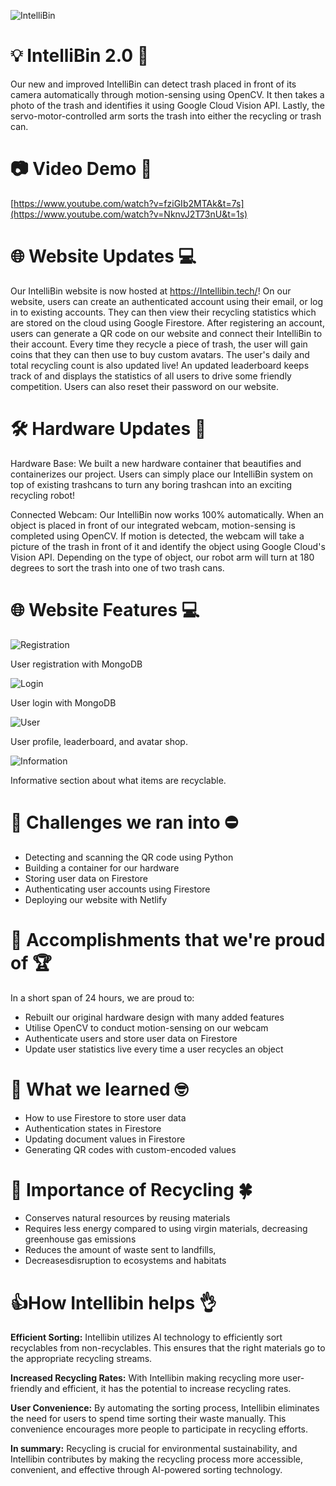 
![IntelliBin](https://github.com/asyf16/IntelliBin/assets/144833617/e4462c99-c087-4af3-85c7-6b278d50a97d)
# 💡 IntelliBin 2.0 💯

Our new and improved IntelliBin can detect trash placed in front of its camera automatically through motion-sensing using OpenCV. It then takes a photo of the trash and identifies it using Google Cloud Vision API. Lastly, the servo-motor-controlled arm sorts the trash into either the recycling or trash can. 


# 📷 Video Demo 🎥
[https://www.youtube.com/watch?v=fziGIb2MTAk&t=7s](https://www.youtube.com/watch?v=NknvJ2T73nU&t=1s)


# 🌐 Website Updates 💻

Our IntelliBin website is now hosted at https://Intellibin.tech/! On our website, users can create an authenticated account using their email, or log in to existing accounts. They can then view their recycling statistics which are stored on the cloud using Google Firestore. After registering an account, users can generate a QR code on our website and connect their IntelliBin to their account. Every time they recycle a piece of trash, the user will gain coins that they can then use to buy custom avatars. The user's daily and total recycling count is also updated live! An updated leaderboard keeps track of and displays the statistics of all users to drive some friendly competition. Users can also reset their password on our website.


# 🛠️ Hardware Updates 💬
Hardware Base: We built a new hardware container that beautifies and containerizes our project. Users can simply place our IntelliBin system on top of existing trashcans to turn any boring trashcan into an exciting recycling robot!

Connected Webcam: Our IntelliBin now works 100% automatically. When an object is placed in front of our integrated webcam, motion-sensing is completed using OpenCV. If motion is detected, the webcam will take a picture of the trash in front of it and identify the object using Google Cloud's Vision API. Depending on the type of object, our robot arm will turn at 180 degrees to sort the trash into one of two trash cans. 


# 🌐 Website Features 💻
![Registration](https://github.com/asyf16/IntelliBin/assets/144833617/1bf42431-06a6-43a4-9668-d115c0ea5636)

User registration with MongoDB

![Login](https://github.com/asyf16/IntelliBin/assets/144833617/532673c8-0506-406e-86aa-1c27ae63c753)

User login with MongoDB

![User](https://github.com/asyf16/IntelliBin/assets/144833617/3aec997f-8f89-40c9-82c6-5d282057315f)

User profile, leaderboard, and avatar shop.

![Information](https://github.com/asyf16/IntelliBin/assets/144833617/afd22bbe-cffe-4412-95e4-19313ce49a97)

Informative section about what items are recyclable. 

# 🚧 Challenges we ran into ⛔
- Detecting and scanning the QR code using Python
- Building a container for our hardware
- Storing user data on Firestore
- Authenticating user accounts using Firestore
- Deploying our website with Netlify


# 🎉 Accomplishments that we're proud of 🏆
In a short span of 24 hours, we are proud to:
- Rebuilt our original hardware design with many added features
- Utilise OpenCV to conduct motion-sensing on our webcam
- Authenticate users and store user data on Firestore
- Update user statistics live every time a user recycles an object


# 🧠 What we learned 🤓
- How to use Firestore to store user data
- Authentication states in Firestore
- Updating document values in Firestore
- Generating QR codes with custom-encoded values


# 🌳 Importance of Recycling 🍀
- Conserves natural resources by reusing materials
- Requires less energy compared to using virgin materials, decreasing greenhouse gas emissions
- Reduces the amount of waste sent to landfills,
- Decreasesdisruption to ecosystems and habitats


# 👍How Intellibin helps 👌
**Efficient Sorting:** Intellibin utilizes AI technology to efficiently sort recyclables from non-recyclables. This ensures that the right materials go to the appropriate recycling streams.

**Increased Recycling Rates:** With Intellibin making recycling more user-friendly and efficient, it has the potential to increase recycling rates. 

**User Convenience:** By automating the sorting process, Intellibin eliminates the need for users to spend time sorting their waste manually. This convenience encourages more people to participate in recycling efforts. 

**In summary:** Recycling is crucial for environmental sustainability, and Intellibin contributes by making the recycling process more accessible, convenient, and effective through AI-powered sorting technology.

